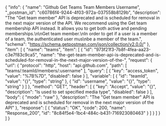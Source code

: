 {
  "info": {
    "name": "Github Get Teams Team Members Username",
    "_postman_id": "c60786f4-9244-4f03-972a-037558b8129b",
    "description": "The \"Get team member\" API is deprecated and is scheduled for removal in the next major version of the API. We recommend using the Get team membership API instead. It allows you to get both active and pending memberships.\n\nGet team member.\nIn order to get if a user is a member of a team, the authenticated user mus\nbe a member of the team.",
    "schema": "https://schema.getpostman.com/json/collection/v2.0.0/"
  },
  "item": [
    {
      "name": "teams",
      "item": [
        {
          "id": "973f21f3-7b8f-4fea-aa23-c3e7f83c9ca5",
          "name": "the-get-team-member-api-is-deprecated-and-is-scheduled-for-removal-in-the-next-major-version-of-the-",
          "request": {
            "url": {
              "protocol": "http",
              "host": "api.github.com",
              "path": [
                "teams/:teamId/members/:username"
              ],
              "query": [
                {
                  "key": "access_token",
                  "value": "%7B%7D",
                  "disabled": false
                }
              ],
              "variable": [
                {
                  "id": "teamId",
                  "value": "{}",
                  "type": "string"
                },
                {
                  "id": "username",
                  "value": "{}",
                  "type": "string"
                }
              ]
            },
            "method": "GET",
            "header": [
              {
                "key": "Accept",
                "value": "{}",
                "description": "Is used to set specified media type",
                "disabled": false
              }
            ],
            "body": {
              "mode": "raw"
            },
            "description": "The \"Get team member\" API is deprecated and is scheduled for removal in the next major version of the API"
          },
          "response": [
            {
              "status": "OK",
              "code": 200,
              "name": "Response_200",
              "id": "8c84f5e4-1bc4-484c-b431-716923080463"
            }
          ]
        }
      ]
    }
  ]
}
